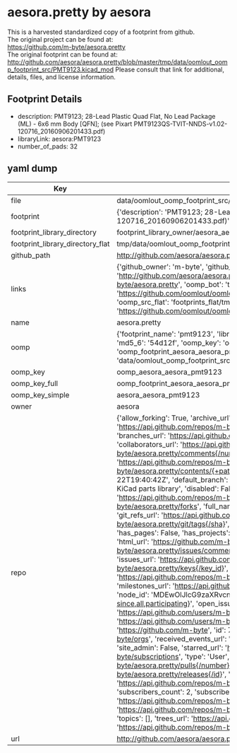 # aesora.pretty by aesora  
This is a harvested standardized copy of a footprint from github.  
The original project can be found at:  
https://github.com/m-byte/aesora.pretty  
The original footprint can be found at:
http://github.com/aesora/aesora.pretty/blob/master/tmp/data/oomlout_oomp_footprint_src/PMT9123.kicad_mod
Please consult that link for additional, details, files, and license information.  
## Footprint Details
* description: PMT9123; 28-Lead Plastic Quad Flat, No Lead Package (ML) - 6x6 mm Body [QFN]; (see Pixart PMT9123QS-TVIT-NNDS-v1.02-120716_20160906201433.pdf)  
* libraryLink: aesora:PMT9123  
* number_of_pads: 32  
## yaml dump  
| Key | Value |  
| --- | --- |  
| file | data/oomlout_oomp_footprint_src/aesora.pretty/PMT9123.kicad_mod |  
| footprint | {'description': 'PMT9123; 28-Lead Plastic Quad Flat, No Lead Package (ML) - 6x6 mm Body [QFN]; (see Pixart PMT9123QS-TVIT-NNDS-v1.02-120716_20160906201433.pdf)', 'libraryLink': 'aesora:PMT9123', 'number_of_pads': 32} |  
| footprint_library_directory | footprint_library_owner/aesora_aesora.pretty |  
| footprint_library_directory_flat | tmp/data/oomlout_oomp_footprint_src/footprints_flat/aesora_aesora_pmt9123/working |  
| github_path | http://github.com/aesora/aesora.pretty/blob/master/tmp/data/oomlout_oomp_footprint_src/PMT9123.kicad_mod |  
| links | {'github_owner': 'm-byte', 'github_repo_name': 'aesora.pretty', 'github_src': 'http://github.com/aesora/aesora.pretty/blob/master/tmp/data/oomlout_oomp_footprint_src/PMT9123.kicad_mod', 'github_src_repo': 'https://github.com/m-byte/aesora.pretty', 'oomp_bot': 'tmp/data/oomlout_oomp_footprint_src/footprints/aesora_aesora_pmt9123/working', 'oomp_bot_github': 'https://github.com/oomlout/oomlout_oomp_footprint_bot/tree/main/tmp/data/oomlout_oomp_footprint_src/footprints/aesora_aesora_pmt9123/working', 'oomp_src_flat': 'footprints_flat/tmp/data/oomlout_oomp_footprint_src/footprints_flat/aesora_aesora_pmt9123/working', 'oomp_src_flat_github': 'https://github.com/oomlout/oomlout_oomp_footprint_src/tree/main/tmp/data/oomlout_oomp_footprint_src/footprints_flat/aesora_aesora_pmt9123/working'} |  
| name | aesora.pretty |  
| oomp | {'footprint_name': 'pmt9123', 'library_name': 'aesora', 'md5': '54d12f090bbd6d510bd3893ccd645829', 'md5_10': '54d12f090b', 'md5_5': '54d12', 'md5_6': '54d12f', 'oomp_key': 'oomp_aesora_aesora_pmt9123', 'oomp_key_extra': 'oomp_footprint_aesora_aesora_pmt9123', 'oomp_key_full': 'oomp_footprint_aesora_aesora_pmt9123_54d12f', 'oomp_key_simple': 'aesora_aesora_pmt9123', 'original_filename': 'data/oomlout_oomp_footprint_src/aesora.pretty/PMT9123.kicad_mod', 'owner_name': 'm_byte'} |  
| oomp_key | oomp_aesora_aesora_pmt9123 |  
| oomp_key_full | oomp_footprint_aesora_aesora_pmt9123 |  
| oomp_key_simple | aesora_aesora_pmt9123 |  
| owner | aesora |  
| repo | {'allow_forking': True, 'archive_url': 'https://api.github.com/repos/m-byte/aesora.pretty/{archive_format}{/ref}', 'archived': False, 'assignees_url': 'https://api.github.com/repos/m-byte/aesora.pretty/assignees{/user}', 'blobs_url': 'https://api.github.com/repos/m-byte/aesora.pretty/git/blobs{/sha}', 'branches_url': 'https://api.github.com/repos/m-byte/aesora.pretty/branches{/branch}', 'clone_url': 'https://github.com/m-byte/aesora.pretty.git', 'collaborators_url': 'https://api.github.com/repos/m-byte/aesora.pretty/collaborators{/collaborator}', 'comments_url': 'https://api.github.com/repos/m-byte/aesora.pretty/comments{/number}', 'commits_url': 'https://api.github.com/repos/m-byte/aesora.pretty/commits{/sha}', 'compare_url': 'https://api.github.com/repos/m-byte/aesora.pretty/compare/{base}...{head}', 'contents_url': 'https://api.github.com/repos/m-byte/aesora.pretty/contents/{+path}', 'contributors_url': 'https://api.github.com/repos/m-byte/aesora.pretty/contributors', 'created_at': '2016-11-22T19:40:42Z', 'default_branch': 'master', 'deployments_url': 'https://api.github.com/repos/m-byte/aesora.pretty/deployments', 'description': 'Our public KiCad parts library', 'disabled': False, 'downloads_url': 'https://api.github.com/repos/m-byte/aesora.pretty/downloads', 'events_url': 'https://api.github.com/repos/m-byte/aesora.pretty/events', 'fork': False, 'forks': 0, 'forks_count': 0, 'forks_url': 'https://api.github.com/repos/m-byte/aesora.pretty/forks', 'full_name': 'm-byte/aesora.pretty', 'git_commits_url': 'https://api.github.com/repos/m-byte/aesora.pretty/git/commits{/sha}', 'git_refs_url': 'https://api.github.com/repos/m-byte/aesora.pretty/git/refs{/sha}', 'git_tags_url': 'https://api.github.com/repos/m-byte/aesora.pretty/git/tags{/sha}', 'git_url': 'git://github.com/m-byte/aesora.pretty.git', 'has_discussions': False, 'has_downloads': True, 'has_issues': True, 'has_pages': False, 'has_projects': True, 'has_wiki': True, 'homepage': None, 'hooks_url': 'https://api.github.com/repos/m-byte/aesora.pretty/hooks', 'html_url': 'https://github.com/m-byte/aesora.pretty', 'id': 74507053, 'is_template': False, 'issue_comment_url': 'https://api.github.com/repos/m-byte/aesora.pretty/issues/comments{/number}', 'issue_events_url': 'https://api.github.com/repos/m-byte/aesora.pretty/issues/events{/number}', 'issues_url': 'https://api.github.com/repos/m-byte/aesora.pretty/issues{/number}', 'keys_url': 'https://api.github.com/repos/m-byte/aesora.pretty/keys{/key_id}', 'labels_url': 'https://api.github.com/repos/m-byte/aesora.pretty/labels{/name}', 'language': None, 'languages_url': 'https://api.github.com/repos/m-byte/aesora.pretty/languages', 'license': None, 'merges_url': 'https://api.github.com/repos/m-byte/aesora.pretty/merges', 'milestones_url': 'https://api.github.com/repos/m-byte/aesora.pretty/milestones{/number}', 'mirror_url': None, 'name': 'aesora.pretty', 'network_count': 0, 'node_id': 'MDEwOlJlcG9zaXRvcnk3NDUwNzA1Mw==', 'notifications_url': 'https://api.github.com/repos/m-byte/aesora.pretty/notifications{?since,all,participating}', 'open_issues': 0, 'open_issues_count': 0, 'owner': {'avatar_url': 'https://avatars.githubusercontent.com/u/753104?v=4', 'events_url': 'https://api.github.com/users/m-byte/events{/privacy}', 'followers_url': 'https://api.github.com/users/m-byte/followers', 'following_url': 'https://api.github.com/users/m-byte/following{/other_user}', 'gists_url': 'https://api.github.com/users/m-byte/gists{/gist_id}', 'gravatar_id': '', 'html_url': 'https://github.com/m-byte', 'id': 753104, 'login': 'm-byte', 'node_id': 'MDQ6VXNlcjc1MzEwNA==', 'organizations_url': 'https://api.github.com/users/m-byte/orgs', 'received_events_url': 'https://api.github.com/users/m-byte/received_events', 'repos_url': 'https://api.github.com/users/m-byte/repos', 'site_admin': False, 'starred_url': 'https://api.github.com/users/m-byte/starred{/owner}{/repo}', 'subscriptions_url': 'https://api.github.com/users/m-byte/subscriptions', 'type': 'User', 'url': 'https://api.github.com/users/m-byte'}, 'private': False, 'pulls_url': 'https://api.github.com/repos/m-byte/aesora.pretty/pulls{/number}', 'pushed_at': '2016-11-22T19:41:28Z', 'releases_url': 'https://api.github.com/repos/m-byte/aesora.pretty/releases{/id}', 'size': 0, 'ssh_url': 'git@github.com:m-byte/aesora.pretty.git', 'stargazers_count': 0, 'stargazers_url': 'https://api.github.com/repos/m-byte/aesora.pretty/stargazers', 'statuses_url': 'https://api.github.com/repos/m-byte/aesora.pretty/statuses/{sha}', 'subscribers_count': 2, 'subscribers_url': 'https://api.github.com/repos/m-byte/aesora.pretty/subscribers', 'subscription_url': 'https://api.github.com/repos/m-byte/aesora.pretty/subscription', 'svn_url': 'https://github.com/m-byte/aesora.pretty', 'tags_url': 'https://api.github.com/repos/m-byte/aesora.pretty/tags', 'teams_url': 'https://api.github.com/repos/m-byte/aesora.pretty/teams', 'temp_clone_token': None, 'topics': [], 'trees_url': 'https://api.github.com/repos/m-byte/aesora.pretty/git/trees{/sha}', 'updated_at': '2017-07-08T11:07:02Z', 'url': 'https://api.github.com/repos/m-byte/aesora.pretty', 'visibility': 'public', 'watchers': 0, 'watchers_count': 0, 'web_commit_signoff_required': False} |  
| url | http://github.com/aesora/aesora.pretty |  

